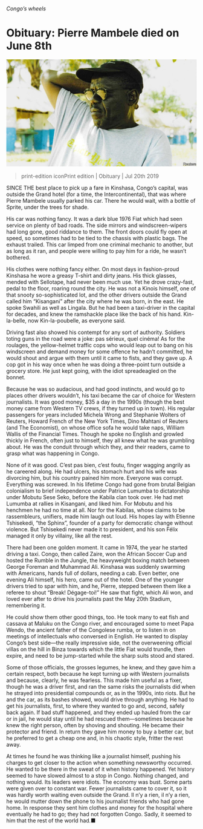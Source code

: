 ###### Congo’s wheels

# Obituary: Pierre Mambele died on June 8th 

![image](images/20190720_OBP001_0.jpg) 

> print-edition iconPrint edition | Obituary | Jul 20th 2019 

SINCE THE best place to pick up a fare in Kinshasa, Congo’s capital, was outside the Grand hotel (for a time, the Intercontinental), that was where Pierre Mambele usually parked his car. There he would wait, with a bottle of Sprite, under the trees for shade. 

His car was nothing fancy. It was a dark blue 1976 Fiat which had seen service on plenty of bad roads. The side mirrors and windscreen-wipers had long gone, good riddance to them. The front doors could fly open at speed, so sometimes had to be tied to the chassis with plastic bags. The exhaust trailed. This car limped from one criminal mechanic to another, but as long as it ran, and people were willing to pay him for a ride, he wasn’t bothered. 

His clothes were nothing fancy either. On most days in fashion-proud Kinshasa he wore a greasy T-shirt and dirty jeans. His thick glasses, mended with Sellotape, had never been much use. Yet he drove crazy-fast, pedal to the floor, roaring round the city. He was not a Kinois himself, one of that snooty so-sophisticated lot, and the other drivers outside the Grand called him “Kisangani” after the city where he was born, in the east. He spoke Swahili as well as Lingala. But he had been a taxi-driver in the capital for decades, and knew the ramshackle place like the back of his hand. Kin-la-belle, now Kin-la-poubelle, as everyone said. 

Driving fast also showed his contempt for any sort of authority. Soldiers toting guns in the road were a joke: pas sérieux, quel cinéma! As for the roulages, the yellow-helmet traffic cops who would leap out to bang on his windscreen and demand money for some offence he hadn’t committed, he would shout and argue with them until it came to fists, and they gave up. A cop got in his way once when he was doing a three-point turn outside a grocery store. He just kept going, with the idiot spreadeagled on the bonnet. 

Because he was so audacious, and had good instincts, and would go to places other drivers wouldn’t, his taxi became the car of choice for Western journalists. It was good money, $35 a day in the 1990s (though the best money came from Western TV crews, if they turned up in town). His regular passengers for years included Michela Wrong and Stephanie Wolters of Reuters, Howard French of the New York Times, Dino Mahtani of Reuters (and The Economist), on whose office sofa he would take naps, William Wallis of the Financial Times. Though he spoke no English and growled thickly in French, often just to himself, they all knew what he was grumbling about. He was the conduit through which they, and their readers, came to grasp what was happening in Congo. 

None of it was good. C’est pas bien, c’est foutu, finger wagging angrily as he careered along. He had ulcers, his stomach hurt and his wife was divorcing him, but his country pained him more. Everyone was corrupt. Everything was screwed. In his lifetime Congo had gone from brutal Belgian colonialism to brief independence under Patrice Lumumba to dictatorship under Mobutu Sese Seko, before the Kabila clan took over. He had met Lumumba at rallies in Kisangani, and liked him. For Mobutu and his henchmen he had no time at all. Nor for the Kabilas, whose claims to be rassembleurs, unifiers, made him laugh out loud. His hopes lay with Etienne Tshisekedi, “the Sphinx”, founder of a party for democratic change without violence. But Tshisekedi never made it to president, and his son Félix managed it only by villainy, like all the rest. 

There had been one golden moment. It came in 1974, the year he started driving a taxi. Congo, then called Zaire, won the African Soccer Cup and hosted the Rumble in the Jungle, the heavyweight boxing match between George Foreman and Muhammad Ali. Kinshasa was suddenly swarming with Americans, hands full of dollars, needing a cab. Even better, one evening Ali himself, his hero, came out of the hotel. One of the younger drivers tried to spar with him, and he, Pierre, stepped between them like a referee to shout “Break! Dégage-toi!” He saw that fight, which Ali won, and loved ever after to drive his journalists past the May 20th Stadium, remembering it. 

He could show them other good things, too. He took many to eat fish and cassava at Maluku on the Congo river, and encouraged some to meet Papa Wendo, the ancient father of the Congolese rumba, or to listen in on meetings of intellectuals who conversed in English. He wanted to display Congo’s best side—the really impressive side, not the overweening official villas on the hill in Binza towards which the little Fiat would trundle, then expire, and need to be jump-started while the sharp suits stood and stared. 

Some of those officials, the grosses legumes, he knew, and they gave him a certain respect, both because he kept turning up with Western journalists and because, clearly, he was fearless. This made him useful as a fixer, though he was a driver first, and ran the same risks the journalists did when he strayed into presidential compounds or, as in the 1990s, into riots. But he and the car, as its bashes showed, would drive through anything. He had to get his journalists, first, to where they wanted to go and, second, safely back again. If bad stuff happened, and they ended up hauled from the car or in jail, he would stay until he had rescued them—sometimes because he knew the right person, often by shoving and shouting. He became their protector and friend. In return they gave him money to buy a better car, but he preferred to get a cheap one and, in his chaotic style, fritter the rest away. 

At times he found he was thinking like a journalist himself, pushing his charges to get closer to the action when something newsworthy occurred. He wanted to be there in the sweat of it when history happened. Yet history seemed to have slowed almost to a stop in Congo. Nothing changed, and nothing would. Its leaders were idiots. The economy was bust. Some parts were given over to constant war. Fewer journalists came to cover it, so it was hardly worth waiting even outside the Grand. Il n’y a rien, il n’y a rien, he would mutter down the phone to his journalist friends who had gone home. In response they sent him clothes and money for the hospital where eventually he had to go; they had not forgotten Congo. Sadly, it seemed to him that the rest of the world had.■ 

